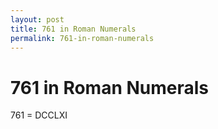 ```yaml
---
layout: post
title: 761 in Roman Numerals
permalink: 761-in-roman-numerals
---
```


# 761 in Roman Numerals

761 = DCCLXI
